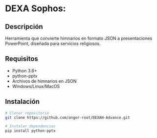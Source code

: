 # DEXA Sophos:

## Descripción
Herramienta que convierte himnarios en formato JSON a presentaciones PowerPoint, diseñada para servicios religiosos.

## Requisitos
- Python 3.6+
- python-pptx
- Archivos de himnarios en JSON
- Windows/Linux/MacOS

## Instalación
```bash
# Clonar repositorio
git clone https://github.com/angor-root/DEXAH-Advance.git

# Instalar dependencias
pip install python-pptx
